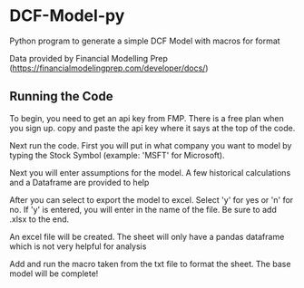 # DCF-Model-py
Python program to generate a simple DCF Model with macros for format

Data provided by Financial Modelling Prep (https://financialmodelingprep.com/developer/docs/)

## Running the Code
To begin, you need to get an api key from FMP. There is a free plan when you sign up. copy and paste the api key where it says at the top of the code.

Next run the code. First you will put in what company you want to model by typing the Stock Symbol (example: 'MSFT' for Microsoft). 

Next you will enter assumptions for the model. A few historical calculations and a Dataframe are provided to help

After you can select to export the model to excel. Select 'y' for yes or 'n' for no. If 'y' is entered, you will enter in the name of the file. Be sure to add .xlsx to the end.

An excel file will be created. The sheet will only have a pandas dataframe which is not very helpful for analysis

Add and run the macro taken from the txt file to format the sheet. The base model will be complete!
